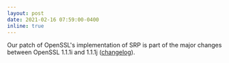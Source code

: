 ```yaml
---
layout: post
date: 2021-02-16 07:59:00-0400
inline: true
---
```


Our patch of OpenSSL's implementation of SRP is part of the major changes between OpenSSL 1.1.1i and 1.1.1j ([changelog](https://www.openssl.org/news/openssl-1.1.1-notes.html)).